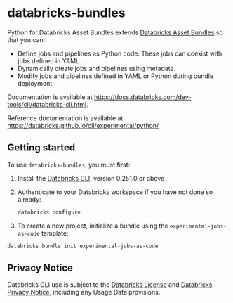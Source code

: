 # databricks-bundles

Python for Databricks Asset Bundles extends [Databricks Asset Bundles](https://docs.databricks.com/aws/en/dev-tools/bundles/) so that you can:
- Define jobs and pipelines as Python code. These jobs can coexist with jobs defined in YAML.
- Dynamically create jobs and pipelines using metadata.
- Modify jobs and pipelines defined in YAML or Python during bundle deployment.

Documentation is available at https://docs.databricks.com/dev-tools/cli/databricks-cli.html.

Reference documentation is available at https://databricks.github.io/cli/experimental/python/

## Getting started

To use `databricks-bundles`, you must first:

1. Install the [Databricks CLI](https://github.com/databricks/cli), version 0.251.0 or above
2. Authenticate to your Databricks workspace if you have not done so already:

   ```bash
   databricks configure
   ```
3. To create a new project, initialize a bundle using the `experimental-jobs-as-code` template:

  ```bash
  databricks bundle init experimental-jobs-as-code
  ```

## Privacy Notice
Databricks CLI use is subject to the [Databricks License](https://github.com/databricks/cli/blob/main/LICENSE) and [Databricks Privacy Notice](https://www.databricks.com/legal/privacynotice), including any Usage Data provisions.
